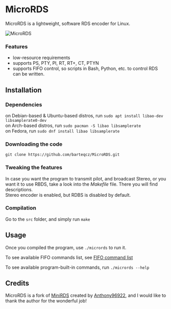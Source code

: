 # MicroRDS

MicroRDS is a lightweight, software RDS encoder for Linux.

![MicroRDS](/doc/MicroRDS.g)

### Features

- low-resource requirements
- supports PS, PTY, PI, RT, RT+, CT, PTYN
- supports FIFO control, so scripts in Bash, Python, etc. to control RDS can be written.

## Installation

### Dependencies
on Debian-based & Ubuntu-based distros, run `sudo apt install libao-dev libsamplerate0-dev` <br>
on Arch-based distros, run `sudo pacman -S libao libsamplerate` <br>
on Fedora, run `sudo dnf install libao libsamplerate` <br>

### Downloading the code

```
git clone https://github.com/barteqcz/MicroRDS.git
```
### Tweaking the features

In case you want the program to transmit pilot, and broadcast Stereo, or you want it to use RBDS, take a look into the *Makefile* file. There you will find descriptions.<br>
Stereo encoder is enabled, but RDBS is disabled by default.

### Compilation

Go to the `src` folder, and simply run `make`

## Usage

Once you compiled the program, use `./micrords` to run it. 

To see available FIFO commands list, see [FIFO command list](https://github.com/barteqcz/MicroRDS/blob/main/doc/fifo_command_list.md)

To see available program-built-in commands, run `./micrords --help`
## Credits

MicroRDS is a fork of [MiniRDS](https://github.com/Anthony96922/MiniRDS) created by [Anthony96922](https://github.com/Anthony96922), and I would like to thank the author for the wonderful job!
